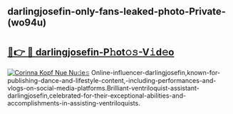 ## darlingjosefin-only-fans​-leaked-photo​-Private-(wo94u)


# <h2><a href="https://mediaupload.pro?title=darlingjosefin&ref=git">🔗👉 🔴 darlingjosefin-P𝚑ot𝚘𝚜-V𝚒d𝚎o</a></h2>

[![Corinna Kopf Nue Nu𝚍e𝚜](https://i.imgur.com/0qMVB7G.gif)](https://mediaupload.pro?title=darlingjosefin&ref=git)
Online-influencer-darlingjosefin,known-for-publishing-dance-and-lifestyle-content,-including-performances-and-vlogs-on-social-media-platforms.Brilliant-ventriloquist-assistant-darlingjosefin,celebrated-for-their-exceptional-abilities-and-accomplishments-in-assisting-ventriloquists.  